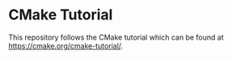 # CMake Tutorial

This repository follows the CMake tutorial which can be found at https://cmake.org/cmake-tutorial/.

